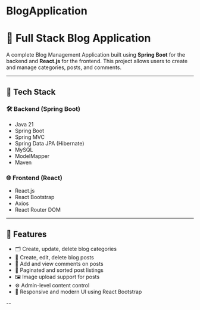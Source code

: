 # BlogApplication


# 📝 Full Stack Blog Application

A complete Blog Management Application built using **Spring Boot** for the backend and **React.js** for the frontend. This project allows users to create and manage categories, posts, and comments.

---

## 🚀 Tech Stack

### 🛠 Backend (Spring Boot)
- Java 21
- Spring Boot
- Spring MVC
- Spring Data JPA (Hibernate)
- MySQL
- ModelMapper
- Maven

### 🌐 Frontend (React)
- React.js
- React Bootstrap
- Axios
- React Router DOM

---

## 🧩 Features

- 🗂️ Create, update, delete blog categories
- 📝 Create, edit, delete blog posts
- 💬 Add and view comments on posts
- 📑 Paginated and sorted post listings
- 🖼️ Image upload support for posts
- ⚙️ Admin-level content control
- 🎨 Responsive and modern UI using React Bootstrap

--
